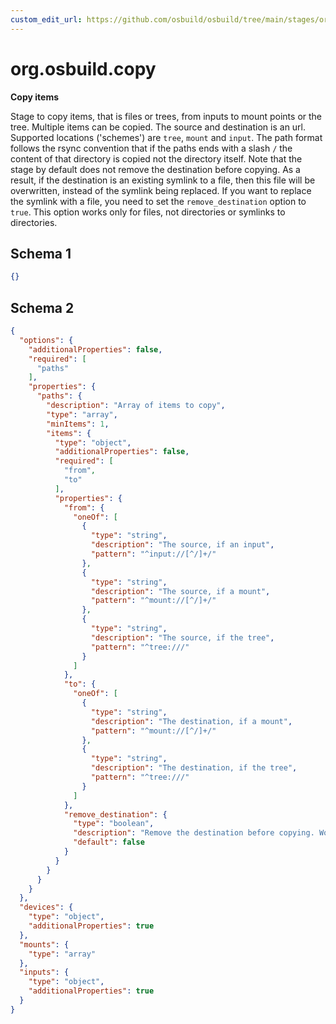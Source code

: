 ```yaml
---
custom_edit_url: https://github.com/osbuild/osbuild/tree/main/stages/org.osbuild.copy.meta.json
---
```

# org.osbuild.copy
<!--
[//]: # ( DO NOT MODIFY THIS FILE! )
[//]: # ( This content is generated by `scripts/pull_osbuild_modules.py` )
[//]: # ( Rather change the source of this: https://github.com/osbuild/osbuild/tree/main/stages/org.osbuild.copy.meta.json )
-->

**Copy items**

Stage to copy items, that is files or trees, from inputs to mount
points or the tree. Multiple items can be copied. The source and
destination is an url. Supported locations ('schemes') are `tree`,
`mount` and `input`.
The path format follows the rsync convention that if the paths
ends with a slash `/` the content of that directory is copied not
the directory itself.
Note that the stage by default does not remove the destination
before copying. As a result, if the destination is an existing
symlink to a file, then this file will be overwritten, instead of
the symlink being replaced. If you want to replace the symlink
with a file, you need to set the `remove_destination` option to
`true`. This option works only for files, not directories or
symlinks to directories.

## Schema 1

```json
{}
```

## Schema 2

```json
{
  "options": {
    "additionalProperties": false,
    "required": [
      "paths"
    ],
    "properties": {
      "paths": {
        "description": "Array of items to copy",
        "type": "array",
        "minItems": 1,
        "items": {
          "type": "object",
          "additionalProperties": false,
          "required": [
            "from",
            "to"
          ],
          "properties": {
            "from": {
              "oneOf": [
                {
                  "type": "string",
                  "description": "The source, if an input",
                  "pattern": "^input://[^/]+/"
                },
                {
                  "type": "string",
                  "description": "The source, if a mount",
                  "pattern": "^mount://[^/]+/"
                },
                {
                  "type": "string",
                  "description": "The source, if the tree",
                  "pattern": "^tree:///"
                }
              ]
            },
            "to": {
              "oneOf": [
                {
                  "type": "string",
                  "description": "The destination, if a mount",
                  "pattern": "^mount://[^/]+/"
                },
                {
                  "type": "string",
                  "description": "The destination, if the tree",
                  "pattern": "^tree:///"
                }
              ]
            },
            "remove_destination": {
              "type": "boolean",
              "description": "Remove the destination before copying. Works only for files, not directories.",
              "default": false
            }
          }
        }
      }
    }
  },
  "devices": {
    "type": "object",
    "additionalProperties": true
  },
  "mounts": {
    "type": "array"
  },
  "inputs": {
    "type": "object",
    "additionalProperties": true
  }
}
```

